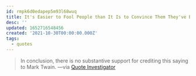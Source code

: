 ```yaml
---
id: rmpk6d0edapep5m93l68wuq
title: It's Easier to Fool People than It Is to Convince Them They've Been Fooled
desc: ''
updated: 1652716548456
created: '2021-10-30T00:00:00.000Z'
tags:
  - quotes
---
```


> In conclusion, there is no substantive support for crediting this saying to Mark Twain. —via [Quote Investigator](https://quoteinvestigator.com/2020/12/23/fooled/)
